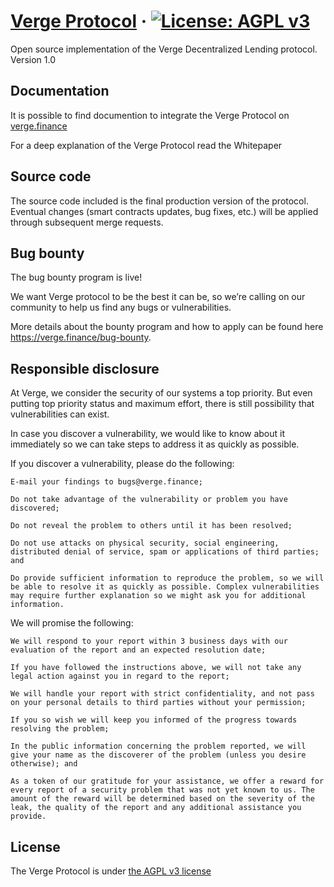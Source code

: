 # [Verge Protocol](https://verge.finance/) &middot; [![License: AGPL v3](https://img.shields.io/badge/License-AGPL%20v3-blue.svg)](https://www.gnu.org/licenses/agpl-3.0)

Open source implementation of the Verge Decentralized Lending protocol. Version 1.0


## Documentation

It is possible to find documention to integrate the Verge Protocol on [verge.finance](https://verge.finance)

For a deep explanation of the Verge Protocol read the Whitepaper


## Source code

The source code included is the final production version of the protocol. Eventual changes (smart contracts updates, bug fixes, etc.) will be applied through subsequent merge requests.


## Bug bounty

The bug bounty program is live! 

 We want Verge protocol to be the best it can be, so we’re calling on our community to help us find any bugs or     vulnerabilities.
 
 More details about the bounty program and how to apply can be found here https://verge.finance/bug-bounty.

## Responsible disclosure

At Verge, we consider the security of our systems a top priority. But even putting top priority status and maximum effort, there is still possibility that vulnerabilities can exist. 

In case you discover a vulnerability, we would like to know about it immediately so we can take steps to address it as quickly as possible.  

If you discover a vulnerability, please do the following: 

    E-mail your findings to bugs@verge.finance; 

    Do not take advantage of the vulnerability or problem you have discovered; 

    Do not reveal the problem to others until it has been resolved; 

    Do not use attacks on physical security, social engineering, distributed denial of service, spam or applications of third parties; and 

    Do provide sufficient information to reproduce the problem, so we will be able to resolve it as quickly as possible. Complex vulnerabilities may require further explanation so we might ask you for additional information. 

We will promise the following: 

    We will respond to your report within 3 business days with our evaluation of the report and an expected resolution date; 

    If you have followed the instructions above, we will not take any legal action against you in regard to the report; 

    We will handle your report with strict confidentiality, and not pass on your personal details to third parties without your permission; 

    If you so wish we will keep you informed of the progress towards resolving the problem; 

    In the public information concerning the problem reported, we will give your name as the discoverer of the problem (unless you desire otherwise); and 

    As a token of our gratitude for your assistance, we offer a reward for every report of a security problem that was not yet known to us. The amount of the reward will be determined based on the severity of the leak, the quality of the report and any additional assistance you provide.  

## License

The Verge Protocol is under [the AGPL v3 license](LICENSE.md)
